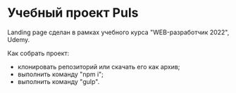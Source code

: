 # Учебный проект Puls
Landing page сделан в рамках учебного курса "WEB-разработчик 2022", Udemy.


Как собрать проект:
- клонировать репозиторий или скачать его как архив;
- выполнить команду "npm i";
- выполнить команду "gulp".
